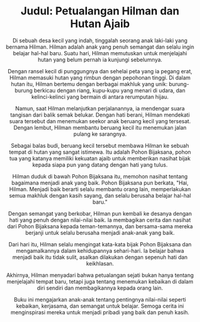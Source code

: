 <div align=center>


<h1>Judul: Petualangan Hilman dan Hutan Ajaib</h1>

Di sebuah desa kecil yang indah, tinggalah seorang anak laki-laki yang bernama Hilman. Hilman adalah anak yang penuh semangat dan selalu ingin belajar hal-hal baru. Suatu hari, Hilman memutuskan untuk menjelajahi hutan yang belum pernah ia kunjungi sebelumnya.

Dengan ransel kecil di punggungnya dan sehelai peta yang ia pegang erat, Hilman memasuki hutan yang rimbun dengan pepohonan tinggi. Di dalam hutan itu, Hilman bertemu dengan berbagai makhluk yang unik: burung-burung berkicau dengan riang, kupu-kupu yang menari di udara, dan kelinci-kelinci yang bermain di antara rerumputan hijau.

Namun, saat Hilman melanjutkan perjalanannya, ia mendengar suara tangisan dari balik semak belukar. Dengan hati berani, Hilman mendekati suara tersebut dan menemukan seekor anak beruang kecil yang tersesat. Dengan lembut, Hilman membantu beruang kecil itu menemukan jalan pulang ke sarangnya.

Sebagai balas budi, beruang kecil tersebut membawa Hilman ke sebuah tempat di hutan yang sangat istimewa. Itu adalah Pohon Bijaksana, pohon tua yang katanya memiliki kekuatan ajaib untuk memberikan nasihat bijak kepada siapa pun yang datang dengan hati yang tulus.

Hilman duduk di bawah Pohon Bijaksana itu, memohon nasihat tentang bagaimana menjadi anak yang baik. Pohon Bijaksana pun berkata, "Hai, Hilman. Menjadi baik berarti selalu membantu orang lain, memperlakukan semua makhluk dengan kasih sayang, dan selalu berusaha belajar hal-hal baru."

Dengan semangat yang berkobar, Hilman pun kembali ke desanya dengan hati yang penuh dengan nilai-nilai baik. Ia membagikan cerita dan nasihat dari Pohon Bijaksana kepada teman-temannya, dan bersama-sama mereka berjanji untuk selalu berusaha menjadi anak-anak yang baik.

Dari hari itu, Hilman selalu mengingat kata-kata bijak Pohon Bijaksana dan mengamalkannya dalam kehidupannya sehari-hari. Ia belajar bahwa menjadi baik itu tidak sulit, asalkan dilakukan dengan sepenuh hati dan keikhlasan.

Akhirnya, Hilman menyadari bahwa petualangan sejati bukan hanya tentang menjelajahi tempat baru, tetapi juga tentang menemukan kebaikan di dalam diri sendiri dan membagikannya kepada orang lain.

Buku ini mengajarkan anak-anak tentang pentingnya nilai-nilai seperti kebaikan, kerjasama, dan semangat untuk belajar. Semoga cerita ini menginspirasi mereka untuk menjadi pribadi yang baik dan penuh kasih.
</div>
